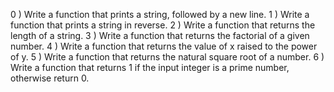 0 ) Write a function that prints a string, followed by a new line.
1 ) Write a function that prints a string in reverse.
2 ) Write a function that returns the length of a string.
3 ) Write a function that returns the factorial of a given number.
4 ) Write a function that returns the value of x raised to the power of y.
5 ) Write a function that returns the natural square root of a number.
6 ) Write a function that returns 1 if the input integer is a prime number, otherwise return 0.

